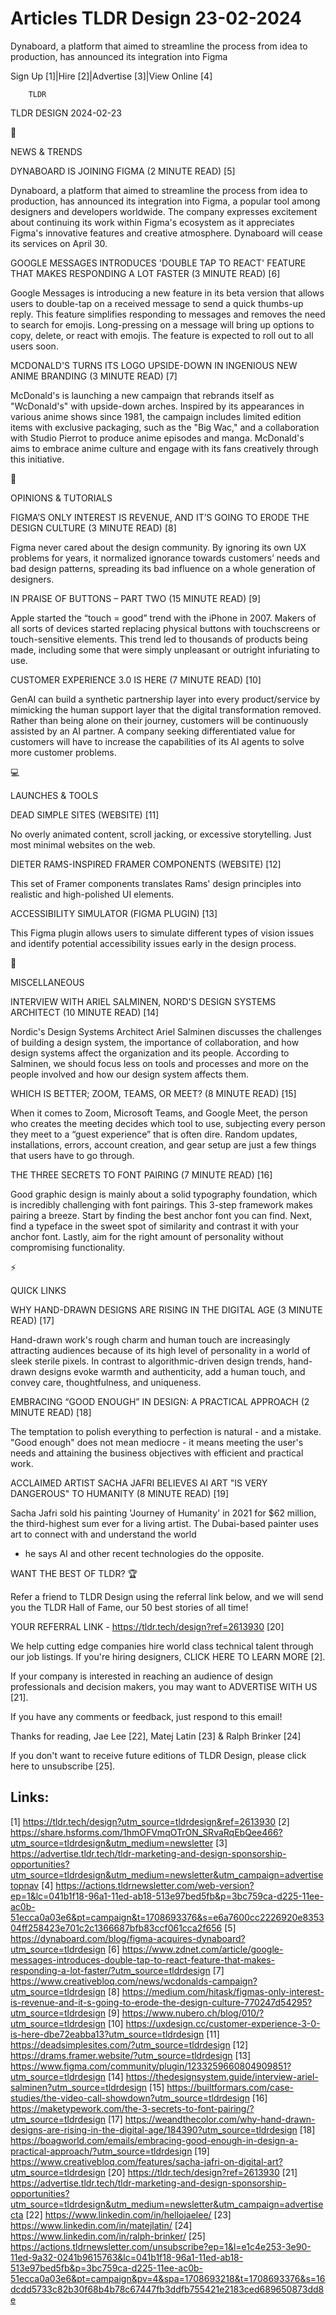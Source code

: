 # Articles TLDR Design 23-02-2024

Dynaboard, a platform that aimed to streamline the process from idea
to production, has announced its integration into Figma  

Sign Up [1]|Hire [2]|Advertise [3]|View Online [4] 

		TLDR 

TLDR DESIGN 2024-02-23

📱 

NEWS & TRENDS

 DYNABOARD IS JOINING FIGMA (2 MINUTE READ) [5] 

 Dynaboard, a platform that aimed to streamline the process from idea
to production, has announced its integration into Figma, a popular
tool among designers and developers worldwide. The company expresses
excitement about continuing its work within Figma's ecosystem as it
appreciates Figma's innovative features and creative atmosphere.
Dynaboard will cease its services on April 30. 

 GOOGLE MESSAGES INTRODUCES 'DOUBLE TAP TO REACT' FEATURE THAT MAKES
RESPONDING A LOT FASTER (3 MINUTE READ) [6] 

 Google Messages is introducing a new feature in its beta version that
allows users to double-tap on a received message to send a quick
thumbs-up reply. This feature simplifies responding to messages and
removes the need to search for emojis. Long-pressing on a message will
bring up options to copy, delete, or react with emojis. The feature is
expected to roll out to all users soon. 

 MCDONALD'S TURNS ITS LOGO UPSIDE-DOWN IN INGENIOUS NEW ANIME BRANDING
(3 MINUTE READ) [7] 

 McDonald's is launching a new campaign that rebrands itself as
"WcDonald's" with upside-down arches. Inspired by its appearances in
various anime shows since 1981, the campaign includes limited edition
items with exclusive packaging, such as the "Big Wac," and a
collaboration with Studio Pierrot to produce anime episodes and manga.
McDonald's aims to embrace anime culture and engage with its fans
creatively through this initiative. 

🚀 

OPINIONS & TUTORIALS

 FIGMA’S ONLY INTEREST IS REVENUE, AND IT’S GOING TO ERODE THE
DESIGN CULTURE (3 MINUTE READ) [8] 

 Figma never cared about the design community. By ignoring its own UX
problems for years, it normalized ignorance towards customers’ needs
and bad design patterns, spreading its bad influence on a whole
generation of designers. 

 IN PRAISE OF BUTTONS – PART TWO (15 MINUTE READ) [9] 

 Apple started the “touch = good” trend with the iPhone in 2007.
Makers of all sorts of devices started replacing physical buttons with
touchscreens or touch-sensitive elements. This trend led to thousands
of products being made, including some that were simply unpleasant or
outright infuriating to use. 

 CUSTOMER EXPERIENCE 3.0 IS HERE (7 MINUTE READ) [10] 

 GenAI can build a synthetic partnership layer into every
product/service by mimicking the human support layer that the digital
transformation removed. Rather than being alone on their journey,
customers will be continuously assisted by an AI partner. A company
seeking differentiated value for customers will have to increase the
capabilities of its AI agents to solve more customer problems. 

💻 

LAUNCHES & TOOLS

 DEAD SIMPLE SITES (WEBSITE) [11] 

 No overly animated content, scroll jacking, or excessive
storytelling. Just most minimal websites on the web. 

 DIETER RAMS-INSPIRED FRAMER COMPONENTS (WEBSITE) [12] 

 This set of Framer components translates Rams' design principles into
realistic and high-polished UI elements. 

 ACCESSIBILITY SIMULATOR (FIGMA PLUGIN) [13] 

 This Figma plugin allows users to simulate different types of vision
issues and identify potential accessibility issues early in the design
process. 

🎁 

MISCELLANEOUS

 INTERVIEW WITH ARIEL SALMINEN, NORD'S DESIGN SYSTEMS ARCHITECT (10
MINUTE READ) [14] 

 Nordic's Design Systems Architect Ariel Salminen discusses the
challenges of building a design system, the importance of
collaboration, and how design systems affect the organization and its
people. According to Salminen, we should focus less on tools and
processes and more on the people involved and how our design system
affects them. 

 WHICH IS BETTER; ZOOM, TEAMS, OR MEET? (8 MINUTE READ) [15] 

 When it comes to Zoom, Microsoft Teams, and Google Meet, the person
who creates the meeting decides which tool to use, subjecting every
person they meet to a “guest experience” that is often dire.
Random updates, installations, errors, account creation, and gear
setup are just a few things that users have to go through. 

 THE THREE SECRETS TO FONT PAIRING (7 MINUTE READ) [16] 

 Good graphic design is mainly about a solid typography foundation,
which is incredibly challenging with font pairings. This 3-step
framework makes pairing a breeze. Start by finding the best anchor
font you can find. Next, find a typeface in the sweet spot of
similarity and contrast it with your anchor font. Lastly, aim for the
right amount of personality without compromising functionality. 

⚡ 

QUICK LINKS

 WHY HAND-DRAWN DESIGNS ARE RISING IN THE DIGITAL AGE (3 MINUTE READ)
[17] 

 Hand-drawn work's rough charm and human touch are increasingly
attracting audiences because of its high level of personality in a
world of sleek sterile pixels. In contrast to algorithmic-driven
design trends, hand-drawn designs evoke warmth and authenticity, add a
human touch, and convey care, thoughtfulness, and uniqueness. 

 EMBRACING “GOOD ENOUGH” IN DESIGN: A PRACTICAL APPROACH (2 MINUTE
READ) [18] 

 The temptation to polish everything to perfection is natural - and a
mistake. "Good enough" does not mean mediocre - it means meeting the
user's needs and attaining the business objectives with efficient and
practical work. 

 ACCLAIMED ARTIST SACHA JAFRI BELIEVES AI ART "IS VERY DANGEROUS" TO
HUMANITY (8 MINUTE READ) [19] 

 Sacha Jafri sold his painting 'Journey of Humanity' in 2021 for $62
million, the third-highest sum ever for a living artist. The
Dubai-based painter uses art to connect with and understand the world
- he says AI and other recent technologies do the opposite. 

WANT THE BEST OF TLDR? 🏆

Refer a friend to TLDR Design using the referral link below, and we
will send you the TLDR Hall of Fame, our 50 best stories of all time!

YOUR REFERRAL LINK - https://tldr.tech/design?ref=2613930 [20]

 We help cutting edge companies hire world class technical talent
through our job listings. If you're hiring designers, CLICK HERE TO
LEARN MORE [2]. 

If your company is interested in reaching an audience of design
professionals and decision makers, you may want to ADVERTISE WITH US
[21]. 

If you have any comments or feedback, just respond to this email! 

Thanks for reading, 
Jae Lee [22], Matej Latin [23] & Ralph Brinker [24] 

If you don't want to receive future editions of TLDR Design,
please click here to unsubscribe [25]. 

 

Links:
------
[1] https://tldr.tech/design?utm_source=tldrdesign&ref=2613930
[2] https://share.hsforms.com/1hmOFVmqOTrON_SRvaRqEbQee466?utm_source=tldrdesign&utm_medium=newsletter
[3] https://advertise.tldr.tech/tldr-marketing-and-design-sponsorship-opportunities?utm_source=tldrdesign&utm_medium=newsletter&utm_campaign=advertisetopnav
[4] https://actions.tldrnewsletter.com/web-version?ep=1&lc=041b1f18-96a1-11ed-ab18-513e97bed5fb&p=3bc759ca-d225-11ee-ac0b-51ecca0a03e6&pt=campaign&t=1708693376&s=e6a7600cc2226920e835304ff258423e701c2c1366687bfb83ccf061cca2f656
[5] https://dynaboard.com/blog/figma-acquires-dynaboard?utm_source=tldrdesign
[6] https://www.zdnet.com/article/google-messages-introduces-double-tap-to-react-feature-that-makes-responding-a-lot-faster/?utm_source=tldrdesign
[7] https://www.creativebloq.com/news/wcdonalds-campaign?utm_source=tldrdesign
[8] https://medium.com/hitask/figmas-only-interest-is-revenue-and-it-s-going-to-erode-the-design-culture-770247d54295?utm_source=tldrdesign
[9] https://www.nubero.ch/blog/010/?utm_source=tldrdesign
[10] https://uxdesign.cc/customer-experience-3-0-is-here-dbe72eabba13?utm_source=tldrdesign
[11] https://deadsimplesites.com/?utm_source=tldrdesign
[12] https://drams.framer.website/?utm_source=tldrdesign
[13] https://www.figma.com/community/plugin/1233259660804909851?utm_source=tldrdesign
[14] https://thedesignsystem.guide/interview-ariel-salminen?utm_source=tldrdesign
[15] https://builtformars.com/case-studies/the-video-call-showdown?utm_source=tldrdesign
[16] https://maketypework.com/the-3-secrets-to-font-pairing/?utm_source=tldrdesign
[17] https://weandthecolor.com/why-hand-drawn-designs-are-rising-in-the-digital-age/184390?utm_source=tldrdesign
[18] https://boagworld.com/emails/embracing-good-enough-in-design-a-practical-approach/?utm_source=tldrdesign
[19] https://www.creativebloq.com/features/sacha-jafri-on-digital-art?utm_source=tldrdesign
[20] https://tldr.tech/design?ref=2613930
[21] https://advertise.tldr.tech/tldr-marketing-and-design-sponsorship-opportunities?utm_source=tldrdesign&utm_medium=newsletter&utm_campaign=advertisecta
[22] https://www.linkedin.com/in/hellojaelee/
[23] https://www.linkedin.com/in/matejlatin/
[24] https://www.linkedin.com/in/ralph-brinker/
[25] https://actions.tldrnewsletter.com/unsubscribe?ep=1&l=e1c4e253-3e90-11ed-9a32-0241b9615763&lc=041b1f18-96a1-11ed-ab18-513e97bed5fb&p=3bc759ca-d225-11ee-ac0b-51ecca0a03e6&pt=campaign&pv=4&spa=1708693218&t=1708693376&s=16dcdd5733c82b30f68b4b78c67447fb3ddfb755421e2183ced689650873dd8e